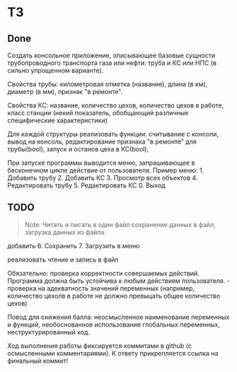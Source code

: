 # ТЗ

## Done

Создать консольное приложение, описывающее базовые сущности трубопроводного транспорта газа или нефти: труба и КС или НПС (в сильно упрощенном варианте).

Свойства трубы: километровая отметка (название), длина (в км), диаметр (в мм), признак "в ремонте". 

Свойства КС: название, количество цехов, количество цехов в работе, класс станции (некий показатель, обобщающий различные специфические характеристики)

Для каждой структуры реализовать функции: считывание с консоли, вывод на консоль, редактирование признака "в ремонте" для трубы(bool), запуск и останов цеха в КС(bool),

При запуске программы выводится меню, запрашивающее в бесконечном цикле действие от пользователя. Пример меню: 1. Добавить трубу 2. Добавить КС 3. Просмотр всех объектов 4. Редактировать трубу 5. Редактировать КС 0. Выход

## TODO
> Note: Читать и писать в один файл
сохранение данных в файл, загрузка данных из файла.

добавить 6. Сохранить 7. Загрузить в меню

реализовать чтение и запись в файл

Обязательно: проверка корректности совершаемых действий. Программа должна быть устойчива к любым действиям пользователя.
    - проверка на адекватность значений переменных (например, количество цехолв в работе не должно превыцать общее количество цехов)

Повод для снижения балла: неосмысленное наименование переменных и функций, необоснованное использование глобальных переменных, неструктурированный код.

Ход выполнения работы фиксируется коммитами в github (с осмысленными комментариями). К ответу прикрепляется ссылка на финальный коммит! 
